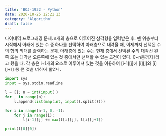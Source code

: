 ```yaml
---
title: 'BOJ-1932 - Python'
date: 2020-10-25 12:21:13
category: 'Algorithm'
draft: false
---
```

다이내믹 프로그래밍 문제. n개의 층으로 이루어진 삼각형을 입력받은 후. 맨 위층부터 시작해서 아래에 있는 수 중 하나를 선택하여 아래층으로 내려올 때, 이제까지 선택된 수의 합의 최대를 출력하는 문제. 아래층에 있는 수는 현재 층에서 선택된 수의 대각선 왼쪽 또는 대각선 오른쪽에 있는 것 중에서만 선택할 수 있는 조건이 있다. 0~n층까지 i라고 했을 때. 각 층은 i+1개의 요소로 이루어져 있는 것을 이용하여 [i-1][j]에 [i][j]와 [i][j+1] 중 큰 것을 더하여 풀었다.
```python
import sys
input = sys.stdin.readline

l = []; n = int(input())
for _ in range(n):
    l.append(list(map(int, input().split())))

for i in range(n-1, 0, -1):
    for j in range(i):
        l[i-1][j] += max(l[i][j], l[i][j+1])

print(l[0][0])

```